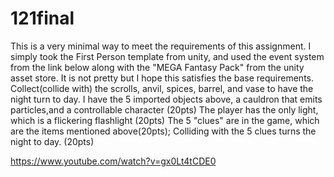 # 121final
This is a very minimal way to meet the requirements of this assignment.
I simply took the First Person template from unity, and used the event system 
from the link below along with the "MEGA Fantasy Pack" from the unity asset store.
It is not pretty but I hope this satisfies the base requirements.
Collect(collide with) the scrolls, anvil, spices, barrel, and vase to have the 
night turn to day.
I have the 
5 imported objects above, a cauldron that emits particles,and  a controllable character (20pts)
The player has the only light, which is a flickering flashlight (20pts)
The 5 "clues" are in the game, which are the items mentioned above(20pts);
Colliding with the 5 clues turns the night to day. (20pts)

https://www.youtube.com/watch?v=gx0Lt4tCDE0
